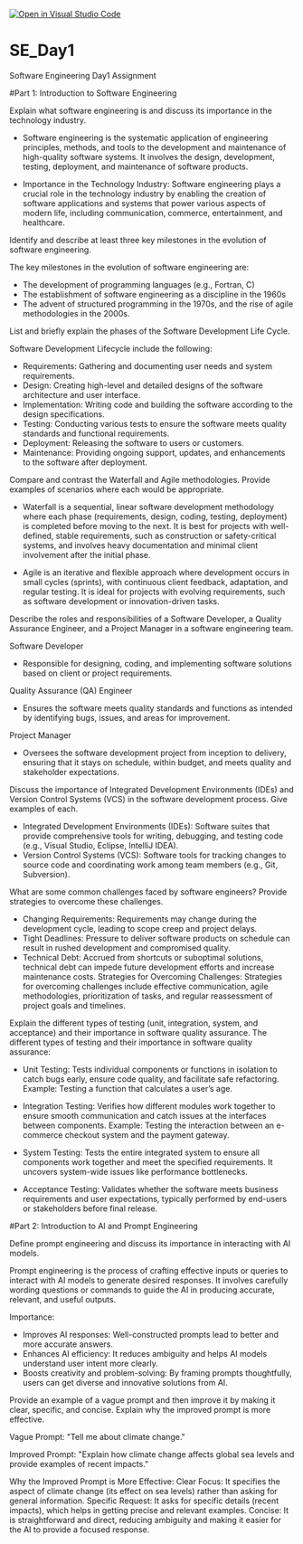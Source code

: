 [![Open in Visual Studio Code](https://classroom.github.com/assets/open-in-vscode-2e0aaae1b6195c2367325f4f02e2d04e9abb55f0b24a779b69b11b9e10269abc.svg)](https://classroom.github.com/online_ide?assignment_repo_id=15568252&assignment_repo_type=AssignmentRepo)
# SE_Day1
Software Engineering Day1 Assignment

#Part 1: Introduction to Software Engineering

Explain what software engineering is and discuss its importance in the technology industry. 

- Software engineering is the systematic application of engineering principles, methods, and tools to the development and maintenance of high-quality software systems. It involves the design, development, testing, deployment, and maintenance of software products.
  
- Importance in the Technology Industry: Software engineering plays a crucial role in the technology industry by enabling the creation of software applications and systems that power various aspects of modern life, including communication, commerce, entertainment, and healthcare.

Identify and describe at least three key milestones in the evolution of software engineering.

The key milestones in the evolution of software engineering are: 
- The development of programming languages (e.g., Fortran, C)
- The establishment of software engineering as a discipline in the 1960s
- The advent of structured programming in the 1970s, and the rise of agile methodologies in the 2000s.


List and briefly explain the phases of the Software Development Life Cycle.

Software Development Lifecycle include the following: 
 - Requirements: Gathering and documenting user needs and system requirements.
  - Design: Creating high-level and detailed designs of the software architecture and user interface.
  - Implementation: Writing code and building the software according to the design specifications.
  - Testing: Conducting various tests to ensure the software meets quality standards and functional requirements.
  - Deployment: Releasing the software to users or customers.
  - Maintenance: Providing ongoing support, updates, and enhancements to the software after deployment.

Compare and contrast the Waterfall and Agile methodologies. Provide examples of scenarios where each would be appropriate.
- Waterfall is a sequential, linear software development methodology where each phase (requirements, design, coding, testing, deployment) is completed before moving to the next. It is best for projects with well-defined, stable requirements, such as construction or safety-critical systems, and involves heavy documentation and minimal client involvement after the initial phase.

- Agile is an iterative and flexible approach where development occurs in small cycles (sprints), with continuous client feedback, adaptation, and regular testing. It is ideal for projects with evolving requirements, such as software development or innovation-driven tasks.

Describe the roles and responsibilities of a Software Developer, a Quality Assurance Engineer, and a Project Manager in a software engineering team.

Software Developer
- Responsible for designing, coding, and implementing software solutions based on client or project requirements.
  
Quality Assurance (QA) Engineer
- Ensures the software meets quality standards and functions as intended by identifying bugs, issues, and areas for improvement.

Project Manager
- Oversees the software development project from inception to delivery, ensuring that it stays on schedule, within budget, and meets quality and stakeholder expectations.


Discuss the importance of Integrated Development Environments (IDEs) and Version Control Systems (VCS) in the software development process. Give examples of each.

 - Integrated Development Environments (IDEs): Software suites that provide comprehensive tools for writing, debugging, and testing code (e.g., Visual Studio, Eclipse, IntelliJ IDEA).
  - Version Control Systems (VCS): Software tools for tracking changes to source code and coordinating work among team members (e.g., Git, Subversion).

What are some common challenges faced by software engineers? Provide strategies to overcome these challenges.
  - Changing Requirements: Requirements may change during the development cycle, leading to scope creep and project delays.
  - Tight Deadlines: Pressure to deliver software products on schedule can result in rushed development and compromised quality.
  - Technical Debt: Accrued from shortcuts or suboptimal solutions, technical debt can impede future development efforts and increase maintenance costs.
Strategies for Overcoming Challenges: Strategies for overcoming challenges include effective communication, agile methodologies, prioritization of tasks, and regular reassessment of project goals and timelines.

Explain the different types of testing (unit, integration, system, and acceptance) and their importance in software quality assurance.
The different types of testing and their importance in software quality assurance:

- Unit Testing: Tests individual components or functions in isolation to catch bugs early, ensure code quality, and facilitate safe refactoring. Example: Testing a function that calculates a user’s age.

- Integration Testing: Verifies how different modules work together to ensure smooth communication and catch issues at the interfaces between components. Example: Testing the interaction between an e-commerce checkout system and the payment gateway.

- System Testing: Tests the entire integrated system to ensure all components work together and meet the specified requirements. It uncovers system-wide issues like performance bottlenecks.

- Acceptance Testing: Validates whether the software meets business requirements and user expectations, typically performed by end-users or stakeholders before final release.

#Part 2: Introduction to AI and Prompt Engineering


Define prompt engineering and discuss its importance in interacting with AI models.

Prompt engineering is the process of crafting effective inputs or queries to interact with AI models to generate desired responses. It involves carefully wording questions or commands to guide the AI in producing accurate, relevant, and useful outputs.

Importance:
- Improves AI responses: Well-constructed prompts lead to better and more accurate answers.
- Enhances AI efficiency: It reduces ambiguity and helps AI models understand user intent more clearly.
- Boosts creativity and problem-solving: By framing prompts thoughtfully, users can get diverse and innovative solutions from AI.

Provide an example of a vague prompt and then improve it by making it clear, specific, and concise. Explain why the improved prompt is more effective.

Vague Prompt:
"Tell me about climate change."

Improved Prompt:
"Explain how climate change affects global sea levels and provide examples of recent impacts."

Why the Improved Prompt is More Effective:
Clear Focus: It specifies the aspect of climate change (its effect on sea levels) rather than asking for general information.
Specific Request: It asks for specific details (recent impacts), which helps in getting precise and relevant examples.
Concise: It is straightforward and direct, reducing ambiguity and making it easier for the AI to provide a focused response.
